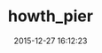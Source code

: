 ---
title:		"howth_pier"
mediatype:		"upload"
description:		"TBC"
date:		"2015-12-27 16:12:23"
album:		"landscapes"
filename:		"howth-pier.md"
series:		""
cl_public_id:		"landscapes/howth_pier"
cl_version:		1497004696
format:		"tiff"
bytes:		4762184
width:		2560
height:		1440
exposure_mode:		"Auto"
program:		"Aperture-priority AE"
aperture:		undefined
focal_length:		"24.0 mm"
iso:		"320"
shutter_speed:		undefined
metering:		"Multi-segment"
flash:		"Off, Did not fire"
white_balance:		"Manual"
colour_temp:		"No colour temperature"
has_crop:		"No"
orientation:		"Horizontal (normal)"
camera_model:		"NIKON D800"
lens_info:		"No lens info"
artist:		"No artist info"
x_resolution:		"300"
y_resolution:		"300"
---